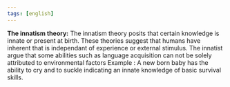 ```yaml
---
tags: [english]
---
```


**The innatism theory:** The innatism theory posits that certain knowledge is innate or present at birth. These theories suggest that humans have inherent that is independant of experience or external stimulus.
The innatist argue that some abilities such as language acquisition can not be solely attributed to environmental factors Example : A new born baby has the ability to cry and to suckle indicating an innate knowledge of basic survival skills.